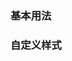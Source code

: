 <script setup>
import BaseExample from "../../examples/divider/base.vue"
import BaseExampleCode from "../../examples/divider/base.vue?raw"

import CustomExample from "../../examples/divider/custom.vue"
import CustomExampleCode from "../../examples/divider/custom.vue?raw"
</script>

### 基本用法

<ExamplePreview :code="BaseExampleCode">
  <BaseExample />
</ExamplePreview>

### 自定义样式

<ExamplePreview :code="CustomExampleCode">
  <CustomExample />
</ExamplePreview>
